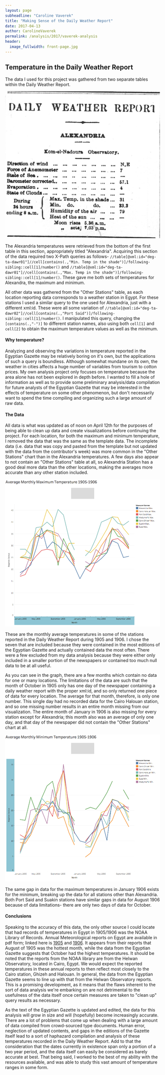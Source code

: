 ```yaml
---
layout: page
subheadline: "Caroline Vaverek"
title: "Making Sense of the Daily Weather Report"
date: 2017-04-13
author: CarolineVaverek
permalink: /analysis/2017/vaverek-analysis
header:
  image_fullwidth: front-page.jpg
---
```


## Temperature in the Daily Weather Report
The data I used for this project was gathered from two separate tables within the Daily Weather Report.

![Daily Weather Report 1906-09-04](vaverek-DWR.png)

The Alexandria temperatures were retrieved from the bottom of the first table in this section, appropriately titled "Alexandria". Acquiring this section of the data required two X-Path queries as follows- `//table[@xml:id="deg-ta-dawr01"]//cell[contains(.,"Min. Temp in the shade")]/following-sibling::cell[1]/number()` and `//table[@xml:id="deg-ta-dawr01"]//cell[contains(.,"Max. Temp in the shade")]/following-sibling::cell[1]/number()`. These gave me both sets of temperatures for Alexandra, the maximum and minimum.

All other data was gathered from the "Other Stations" table, as each location reporting data corresponds to a weather station in Egypt. For these stations I used a similar query to the one used for Alexandria, just with a different xml:id. These were all some variation of `//table[@xml:id="deg-ta-dawr02"]//cell[contains(.,"Port Said")]/following-sibling::cell[1]/number()`. I manipulated this query, changing the `[contains(.,"-")]` to different station names, also using both `cell[1]` and `cell[2]` to obtain the maximum temperature values as well as the minimum.

#### Why temperature?

Analyzing and observing the variations in temperature reported in the Egyptian Gazette may be relatively boring on it's own, but the applications of such a query is boundless. Although somewhat mundane on its own, the weather in cities affects a huge number of variables from tourism to cotton prices. My own analysis project only focuses on temperature because the area alone has not been explored in depth before. I wanted to fill a hole of information as well as to provide some preliminary analysis/data compilation for future analysts of the Egyptian Gazette that may be interested in the effects of temperature on some other phenomenon, but don't necessarily want to spend the time compiling and organizing such a large amount of raw data.

#### The Data

All data is what was updated as of noon on April 12th for the purposes of being able to clean up data and create visualizations before continuing the project. For each location, for both the maximum and minimum temperature, I removed the data that was the same as the template data. The incomplete data (i.e. data that was copy and pasted from the template but not updated with the data from the contributor's week) was more common in the "Other Stations" chart than in the Alexandria temperatures. A few days also appear to not contain an "Other Stations" table at all, so Alexandria Station has a good deal more data than the other locations, making the averages more accurate than any other station included.

![Average Maximum Monthly Temperature 1905-1906](vaverek-AvgMaxTemp05-06.png)

These are the monthly average temperatures in some of the stations reported in the Daily Weather Report
during 1905 and 1906. I chose the seven that are included because they were contained in the most editions of
the Egyptian Gazette and actually contained data the most often. There were a few excluded from my data analysis
because they were either only included in a smaller portion of the newspapers or contained too much null data to be
at all useful.

As you can see in the graph, there are a few months which contain no data for one or many locations. The limitations of the data are such that the month of October in 1905 only has one day of the newspaper containing a daily weather report with the proper xml:id, and so only returned one piece of data for every location. The average for that month, therefore, is only one number. This single day had no recorded data for the Cairo Halouan station, and so one missing number results in an entire month missing from our visualization. The entire month of January in 1906 is also missing for every station except for Alexandria; this month also was an average of only one day, and that day of the newspaper did not contain the "Other Stations" chart at all.

![Average Minimum Monthly Temperature 1905-1906](vaverek-AvgMin05-06.png)

The same gap in data for the maximum temperatures in January 1906 exists for the minimum, breaking up the data for all stations other than Alexandria. Both Port Said and Suakin stations have similar gaps in data for August 1906 because of data limitations- there are only two days of data for October.

#### Conclusions

Speaking to the accuracy of this data, the only other source I could locate that had records of temperatures in Egypt in 1905/1906 was the NOAA Library of Records. Annual Meteorological reports on Egypt are available in pdf form; linked here is [1905](ftp://ftp.library.noaa.gov/docs.lib/htdocs/rescue/cd006_pdf/00233A82.pdf) and [1906](ftp://ftp.library.noaa.gov/docs.lib/htdocs/rescue/cd006_pdf/00233A83.pdf). It appears from their reports that August of 1905 was the hottest month, while the data from the Egyptian Gazette suggests that October had the highest temperatures. It should be noted that the reports from the NOAA library are from the Helwan Observatory, located in Cairo, Egypt. We would expect the reported temperatures in these annual reports to then reflect most closely to the Cairo station, Ghizeh and Halouan. In general, the data from the Egyptian Gazette seems to line up with that from the Helwan Observatory reports. This is a promising development, as it means that the flaws inherent to the sort of data analysis we're embarking on are not detrimental to the usefulness of the data itself once certain measures are taken to "clean up" query results as necessary.

As the text of the Egyptian Gazette is updated and edited, the data for this analysis will grow in size and will (hopefully) become increasingly accurate. There are a lot of problems that come up when dealing with a large amount of data compiled from crowd-sourced type documents. Human error, neglection of updated contents, and gaps in the editions of the Gazette itself lead to a sort of haphazard compilation and analysis of these temperatures recorded in the Daily Weather Report. Add to that the consideration that the dates currently in existence span only a portion of a two year period, and the data itself can easily be considered as barely accurate at best. That being said, I worked to the best of my ability with the resources available, and was able to study this vast amount of temperature ranges in some form.
